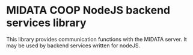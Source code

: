 # MIDATA COOP NodeJS backend services library

This library provides communication functions with the MIDATA server. It may be used by backend services written for nodeJS.
